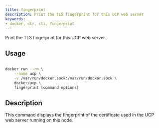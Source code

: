 ```yaml
---
title: fingerprint
description: Print the TLS fingerprint for this UCP web server
keywords:
- docker, dtr, cli, fingerprint
---
```


Print the TLS fingerprint for this UCP web server

## Usage

```bash

docker run --rm \
    --name ucp \
    -v /var/run/docker.sock:/var/run/docker.sock \
    docker/ucp \
    fingerprint [command options]

```

## Description

This command displays the fingerprint of the certificate used in the UCP web
server running on this node.


